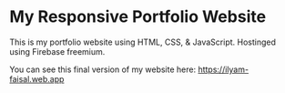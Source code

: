 # My Responsive Portfolio Website
 This is my portfolio website using HTML, CSS, & JavaScript. Hostinged using Firebase freemium.
 
 You can see this final version of my website here: https://ilyam-faisal.web.app
